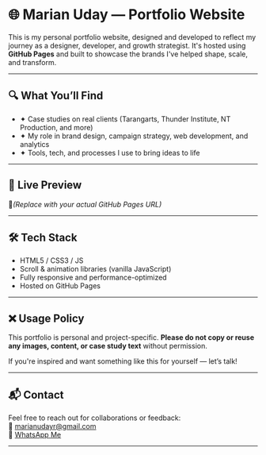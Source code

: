 # 🌐 Marian Uday — Portfolio Website

This is my personal portfolio website, designed and developed to reflect my journey as a designer, developer, and growth strategist. It's hosted using **GitHub Pages** and built to showcase the brands I've helped shape, scale, and transform.

---

## 🔍 What You’ll Find

- ✦ Case studies on real clients (Tarangarts, Thunder Institute, NT Production, and more)
- ✦ My role in brand design, campaign strategy, web development, and analytics
- ✦ Tools, tech, and processes I use to bring ideas to life

---

## 🚀 Live Preview

🔗*(Replace with your actual GitHub Pages URL)*

---

## 🛠 Tech Stack

- HTML5 / CSS3 / JS
- Scroll & animation libraries (vanilla JavaScript)
- Fully responsive and performance-optimized
- Hosted on GitHub Pages

---

## ❌ Usage Policy

This portfolio is personal and project-specific. **Please do not copy or reuse any images, content, or case study text** without permission.

If you're inspired and want something like this for yourself — let’s talk!

---

## 📬 Contact

Feel free to reach out for collaborations or feedback:  
📧 marianudayr@gmail.com  
📱 [WhatsApp Me](https://wa.me/918296562569)

---
